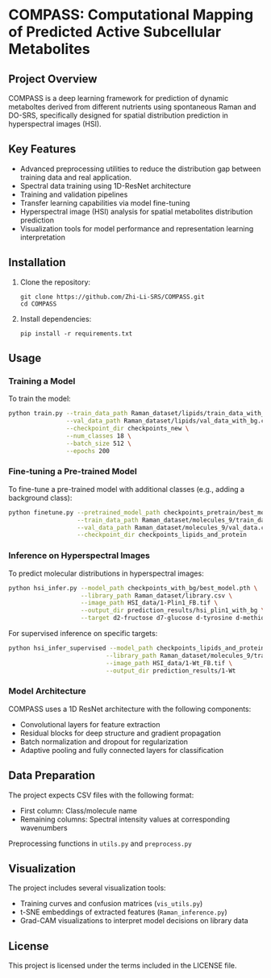 # COMPASS: Computational Mapping of Predicted Active Subcellular Metabolites
## Project Overview

COMPASS is a deep learning framework for prediction of dynamic metaboltes derived from different nutrients using spontaneous Raman and DO-SRS, specifically designed for spatial distribution prediction in hyperspectral images (HSI).

## Key Features
- Advanced preprocessing utilities to reduce the distribution gap between training data and real application.
- Spectral data training using 1D-ResNet architecture
- Training and validation pipelines
- Transfer learning capabilities via model fine-tuning
- Hyperspectral image (HSI) analysis for spatial metabolites distribution prediction
- Visualization tools for model performance and representation learning interpretation


## Installation

1. Clone the repository:
   ```
   git clone https://github.com/Zhi-Li-SRS/COMPASS.git
   cd COMPASS
   ```

2. Install dependencies:
   ```
   pip install -r requirements.txt
   ```

## Usage

### Training a Model

To train the model:

```bash
python train.py --train_data_path Raman_dataset/lipids/train_data_with_bg.csv \
                --val_data_path Raman_dataset/lipids/val_data_with_bg.csv \
                --checkpoint_dir checkpoints_new \
                --num_classes 18 \
                --batch_size 512 \
                --epochs 200
```

### Fine-tuning a Pre-trained Model

To fine-tune a pre-trained model with additional classes (e.g., adding a background class):

```bash
python finetune.py --pretrained_model_path checkpoints_pretrain/best_model.pth \
                   --train_data_path Raman_dataset/molecules_9/train_data.csv \
                   --val_data_path Raman_dataset/molecules_9/val_data.csv \
                   --checkpoint_dir checkpoints_lipids_and_protein
```

### Inference on Hyperspectral Images

To predict molecular distributions in hyperspectral images:

```bash
python hsi_infer.py --model_path checkpoints_with_bg/best_model.pth \
                    --library_path Raman_dataset/library.csv \
                    --image_path HSI_data/1-Plin1_FB.tif \
                    --output_dir prediction_results/hsi_plin1_with_bg \
                    --target d2-fructose d7-glucose d-tyrosine d-methionine d-leucine
```

For supervised inference on specific targets:

```bash
python hsi_infer_supervised --model_path checkpoints_lipids_and_protein/best_model.pth \
                           --library_path Raman_dataset/molecules_9/train_reference.csv \
                           --image_path HSI_data/1-Wt_FB.tif \
                           --output_dir prediction_results/1-Wt
```

### Model Architecture

COMPASS uses a 1D ResNet architecture with the following components:
- Convolutional layers for feature extraction
- Residual blocks for deep structure and gradient propagation
- Batch normalization and dropout for regularization
- Adaptive pooling and fully connected layers for classification

## Data Preparation

The project expects CSV files with the following format:
- First column: Class/molecule name
- Remaining columns: Spectral intensity values at corresponding wavenumbers

Preprocessing functions in `utils.py` and `preprocess.py`


## Visualization

The project includes several visualization tools:
- Training curves and confusion matrices (`vis_utils.py`)
- t-SNE embeddings of extracted features (`Raman_inference.py`)
- Grad-CAM visualizations to interpret model decisions on library data


## License

This project is licensed under the terms included in the LICENSE file.
